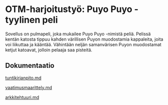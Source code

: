# OTM-harjoitustyö: Puyo Puyo -tyylinen peli
Sovellus on pulmapeli, joka mukailee Puyo Puyo -nimistä peliä. Pelissä 
kentän katosta tippuu kahden värillisen Puyon muodostamia kappaleita, 
joita voi liikuttaa ja kääntää. Vähintään neljän samanvärisen Puyon 
muodostamat ketjut katoavat, jolloin pelaaja saa pisteitä.

## Dokumentaatio
[tuntikirjanpito.md](https://github.com/villekov1/otm-harjoitustyo/blob/master/dokumentointi/tuntikirjanpito.md)

[vaatimusmaarittely.md](https://github.com/villekov1/otm-harjoitustyo/blob/master/dokumentointi/vaatimusmaarittely.md)

[arkkitehtuuri.md](https://github.com/villekov1/otm-harjoitustyo/blob/master/dokumentointi/arkkitehtuuri.md)
